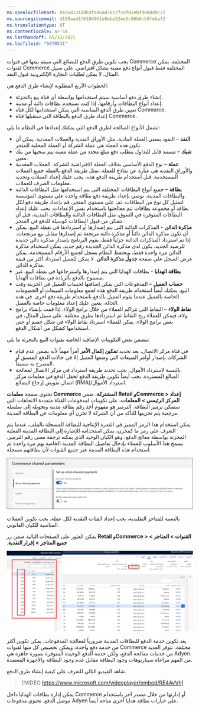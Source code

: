 ```yaml
---
ms.openlocfilehash: 0456d1243db3fa86a876c2fcef02ebfde88d0c22
ms.sourcegitcommit: d190aa41f6104061e6ebe52ee5c86b6cb9febaf2
ms.translationtype: HT
ms.contentlocale: ar-SA
ms.lasthandoff: 05/12/2021
ms.locfileid: "6070531"
---
```

يجب تكوين طرق الدفع للبضائع التي سيتم بيعها في قنوات Commerce المختلفة. يمكن لقنوات Commerce المختلفة فقط قبول أنواع دفع معينة بشكل افتراضي. على سبيل المثال، لا يمكن لطلبات التجارة الإلكترونية قبول النقد. 

الخطوات الأربع المطلوبة لإنشاء طرق الدفع هي:

-   إنشاء طرق دفع أساسية سيتم استخدامها بواسطة أي قناة بيع بالتجزئة.
-   إعداد أنواع البطاقات وأرقامها، إذا كنت تستخدم بطاقات دائنة أو مدينة. 
-   تعيين طرق الدفع المناسبة التي يمكن استخدامها لكل قناة Commerce. 
-   إعداد طرق الدفع بالبطاقة التي ستقبلها قناة Commerce.  

تشمل الأنواع الصالحة لطرق الدفع التي يمكنك إعدادها في النظام ما يلي: 

-   **النقد** – النقود بمعنى العملة المادية، مثل الأوراق النقدية والعملات المعدنية. يمكن أن تكون هذه العملة هي عملة الشركة أو العملة المحلية للمتجر.
-   **شيك** – مستند قابل للتداول يتطلب دفع مبلغ محدد من عملة معينة يتم سحبها من بنك معين. 
-   **عملة** – نوع الدفع الأساسي بخلاف العملة الافتراضية للشركة. العملات المعدنية والأوراق النقدية هي عبارة عن نماذج للعملة. تمثل طريقة الدفع بالعملة جميع العملات المستخدمة. قبل استخدام طريقة الدفع هذه، يجب عليك إعداد العملات وتحديد معلومات الصرف للعملات.
-   **بطاقة** – جميع أنواع البطاقات المختلفة التي يتم استخدامها مثل البطاقات الدائنة والبطاقات المدينة. نوصي بإعداد طريقة دفع بطاقة واحدة على مستوى المؤسسة لتمثيل كل نوع من البطاقات. ثم، على مستوى المتجر، قم بإعداد طريقة دفع لكل بطاقة أو مجموعة بطاقات تتم معالجتها باستخدام نفس الإعدادات. يجب عليك إعداد البطاقات المتوفرة في السوق، مثل البطاقات الدائنة والبطاقات المدينة، قبل أن تتمكن من قبول البطاقات كوسيلة للدفع في المتجر.
-   **مذكرة الدائن** - المذكرات الدائنة التي يتم إصدارها أو استردادها في نقطة البيع. يمكن أن تكون مذكرة الدائن دائناً أو مذكرة دائنة مرتجعة تم إصدارها مقابل بيع مرتجعات. إذا تم استرداد المذكرات الدائنة جزئياً فقط، يقوم البرنامج بإصدار مذكرة دائن جديدة للرصيد الجديد. يكون لدى مذكرة الدائن الجديدة رقم جديد. يمكن استخدام مذكرة الدائن مرة واحدة فقط، ويحتفظ النظام بسجل لجميع الأرقام المستخدمة. يمكن عرض السجل على صفحة **جدول مذكرة الدائن**. لا يمكن للعميل استرداد أكثر من قيمة مذكرة الدائن.
-   **بطاقة الهدايا** - بطاقات الهدايا التي يتم إصدارها واسترجاعها في نقطة البيع. غير مسموح بالدفع بالزيادة في بطاقات الهدايا.
-   **حساب العميل** – المدفوعات التي يمكن إضافتها لحساب العميل في الخزينة وقت البيع. يمكنك أيضاً استخدام طريقة الدفع هذه لجمع معلومات المبيعات أو الخصومات الخاصة بالعميل عندما يقوم العميل بالدفع باستخدام طريقة دفع أخرى. في هذه الحالة، يتعين عليك إعداد معلومات خاصة بالعميل.
-   **نقاط الولاء** – النقاط التي تتراكم العملاء من خلال برامج الولاء. إذا قمت بإنشاء برامج ولاء، فيمكن للعملاء ربح النقاط ثم استردادها بطرق مختلفة. على سبيل المثال، في بعض برامج الولاء، يمكن للعملاء استرداد نقاط الولاء في شكل خصم أو حتى استخدامها كشكل من أشكال الدفع.

تتضمن بعض التكوينات الإضافية الخاصة بقنوات البيع بالتجزئة ما يلي: 

-   في قناة مركز الاتصال، يعد تحديد **تمكين إكمال الأمر** أمراً مهماً لأنه يضمن عدم قيام الشركات بإصدار أوامر المبيعات التي وضعها العميل إلا في حالات الدفع المسبق أو المصرح به مسبقاً. 
-   بالنسبة لاسترداد الأموال، يجب تحديد طريقة استرداد في مركز الاتصال لمعالجة المبالغ المستردة. يجب أيضاً تكوين طريقة الدفع لحقل الدفع في معلمات مركز اتصال تفويض إرجاع البضائع (RMA)/استرداد الأموال. 

تحتوي صفحة **معلمات Commerce المشتركة**، ضمن **Retail وCommerce > إعداد المركز الرئيسي > المعلمات**، على تكوينات لمدفوعات القناة متعددة الاتجاهات التي ستمكن ترميز البطاقة. الترميز هو مفهوم أخذ رقم بطاقة مدينة وتحويله إلى سلسلة مرجعية يتم تخزينها للتأكد من أن الشركة لا تخزن أي معلومات عن البطاقة المدينة. 

يمكن استخدام هذا الرمز المميز في القدرة الإنتاجية للبطاقة المسجلة بالملف. عندما يتم التعرف على رمز ما كمخزن، يمكن استخدامه للإشارة إلى البطاقة المدينة الفعلية المخزنة بواسطة معالج الدفع، وهو الكيان الوحيد الذي يمكنه ترجمة معنى رقم الترميز. يسمح هذا الأسلوب للعملاء بإدخال تفاصيل البطاقة المدينة الخاصة بهم مرة واحدة ثم استخدام هذه البطاقة المدينة عبر جميع القنوات لأن بطاقتهم مسجلة. 

[ ![لقطة شاشة توضح معلمات Commerce المشتركة](../media/commerce-shared-parameters-12-ss.jpg) ](../media/commerce-shared-parameters-12-ss.jpg#lightbox)


بالنسبة للمتاجر التقليدية، يجب إعداد الفئات النقدية لكل عملة. يجب تكوين العملات المناسبة للكيان القانوني. 

يمكن العثور على الصفحات التالية ضمن زر **Retail وCommerce > القنوات > المتاجر > جميع المتاجر > ‬‏‫إقرار النقدية**.
 
[ ![لقطة شاشة توضح صفحة ‬‏‫إقرار النقدية في Dynamics 365 Commerce.](../media/cash-declaration-13-ssm.jpg) ](../media/cash-declaration-13-ssm.jpg#lightbox)

يعد تكوين خدمة الدفع للبطاقات المدينة ضرورياً لمعالجة المدفوعات. يمكن تكوين أكثر من خدمة دفع واحدة، ويمكن تخصيص كل منها لقنوات Commerce مختلفة. تتوفر العديد من خدمات معالجة الدفع، ولكن خدمة الدفع الوحيدة المتوفرة بصورة جاهزة هي Adyen. من المهم مراعاة سيناريوهات وجود البطاقة مقابل عدم وجود البطاقة والأجهزة المعتمدة.

شاهد الفيديو التالي للتعرف على كيفية إنشاء طرق الدفع. 

 > [!VIDEO https://www.microsoft.com/videoplayer/embed/RE4AvVh]
 
 
يمكن إدارة بطاقات الهدايا داخل Commerce أو إدارتها من خلال مصدر آخر باستخدام موصل الدفع. تحتوي مدفوعات Adyen على خيارات بطاقة هدايا أخرى متاحة أيضاً. 
